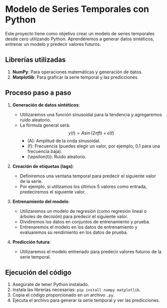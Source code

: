 # Modelo de Series Temporales con Python

Este proyecto tiene como objetivo crear un modelo de series temporales desde cero utilizando Python. Aprenderemos a generar datos sintéticos, entrenar un modelo y predecir valores futuros.

## Librerías utilizadas

1. **NumPy**: Para operaciones matemáticas y generación de datos.
2. **Matplotlib**: Para graficar la serie temporal y las predicciones.

## Proceso paso a paso

1. **Generación de datos sintéticos**:
   - Utilizaremos una función sinusoidal para la tendencia y agregaremos ruido aleatorio.
   - La fórmula general será: $$y(t) = A \sin(2\pi ft) + \epsilon(t)$$
     - \(A\): Amplitud de la onda sinusoidal.
     - \(f\): Frecuencia (puedes elegir un valor, por ejemplo, 0.1 para una frecuencia baja).
     - \(\epsilon(t)\): Ruido aleatorio.

2. **Creación de etiquetas (lags)**:
   - Definiremos una ventana temporal para predecir el siguiente valor de la serie.
   - Por ejemplo, si utilizamos los últimos 5 valores como entrada, predeciremos el siguiente valor.

3. **Entrenamiento del modelo**:
   - Utilizaremos un modelo de regresión (como regresión lineal o árboles de decisión) para predecir el siguiente valor.
   - Dividiremos los datos en conjuntos de entrenamiento y prueba.
   - Entrenaremos el modelo en los datos de entrenamiento y evaluaremos su rendimiento en los datos de prueba.

4. **Predicción futura**:
   - Utilizaremos el modelo entrenado para predecir valores futuros de la serie temporal.

## Ejecución del código

1. Asegúrate de tener Python instalado.
2. Instala las librerías necesarias: `pip install numpy matplotlib`.
3. Copia el código proporcionado en un archivo `.py`.
4. Ejecuta el archivo para generar la serie temporal y ver las predicciones.
